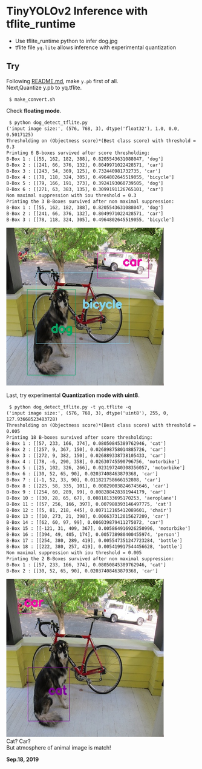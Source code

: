 # TinyYOLOv2 Inference with tflite_runtime  
- Use tflite_runtime python to infer dog.jpg  
- tflite file `yq.lite` allows inference with experimental quantization  

## Try  
Following [README.md](https://github.com/k5iogura/vinosyp/blob/master/ie/si23tinyyolov2/README.md), make `y.pb` first of all.  
Next,Quantize y.pb to yq.tflite.  
```
 $ make_convert.sh
```

Check **floating mode**.  
```
 $ python dog_detect_tflite.py 
('input image size:', (576, 768, 3), dtype('float32'), 1.0, 0.0, 0.5017125)
Thresholding on (Objectness score)*(Best class score) with threshold = 0.3
Printing 6 B-boxes survived after score thresholding:
B-Box 1 : [[55, 162, 182, 388], 0.8205543631088047, 'dog']
B-Box 2 : [[241, 66, 376, 132], 0.8049971022428571, 'car']
B-Box 3 : [[243, 54, 369, 125], 0.732440981732735, 'car']
B-Box 4 : [[78, 118, 324, 305], 0.4964802645519055, 'bicycle']
B-Box 5 : [[79, 166, 191, 373], 0.3924193060739505, 'dog']
B-Box 6 : [[271, 63, 383, 135], 0.3099191126765101, 'car']
Non maximal suppression with iou threshold = 0.3
Printing the 3 B-Boxes survived after non maximal suppression:
B-Box 1 : [[55, 162, 182, 388], 0.8205543631088047, 'dog']
B-Box 2 : [[241, 66, 376, 132], 0.8049971022428571, 'car']
B-Box 3 : [[78, 118, 324, 305], 0.4964802645519055, 'bicycle']
```
![](./result-float.jpg)  

Last, try experimental **Quantization mode with uint8**.  
```
 $ python dog_detect_tflite.py -t yq.tflite -q
('input image size:', (576, 768, 3), dtype('uint8'), 255, 0, 127.93668523483728)
Thresholding on (Objectness score)*(Best class score) with threshold = 0.005
Printing 18 B-boxes survived after score thresholding:
B-Box 1 : [[57, 233, 166, 374], 0.08050845389762946, 'cat']
B-Box 2 : [[257, 9, 367, 150], 0.026898758014885726, 'car']
B-Box 3 : [[272, 9, 382, 150], 0.026889338738105433, 'car']
B-Box 4 : [[78, -6, 290, 358], 0.02630745590796756, 'motorbike']
B-Box 5 : [[25, 102, 326, 266], 0.023197240308356057, 'motorbike']
B-Box 6 : [[30, 52, 65, 90], 0.02037408463879368, 'car']
B-Box 7 : [[-1, 52, 33, 90], 0.011821758666152808, 'car']
B-Box 8 : [[225, 58, 335, 101], 0.008290038246745646, 'car']
B-Box 9 : [[254, 60, 289, 99], 0.008288428391944179, 'car']
B-Box 10 : [[30, 28, 65, 67], 0.00818133695170253, 'aeroplane']
B-Box 11 : [[57, 256, 166, 397], 0.007980393146497775, 'cat']
B-Box 12 : [[5, 81, 218, 445], 0.007112165412089601, 'chair']
B-Box 13 : [[10, 273, 21, 398], 0.006637312015627209, 'car']
B-Box 14 : [[62, 60, 97, 99], 0.006039879411275072, 'car']
B-Box 15 : [[-121, 31, 409, 367], 0.005864916926250996, 'motorbike']
B-Box 16 : [[394, 49, 405, 174], 0.005738980400455974, 'person']
B-Box 17 : [[254, 380, 289, 419], 0.005547351247723284, 'bottle']
B-Box 18 : [[222, 380, 257, 419], 0.005419917544456628, 'bottle']
Non maximal suppression with iou threshold = 0.005
Printing the 2 B-Boxes survived after non maximal suppression:
B-Box 1 : [[57, 233, 166, 374], 0.08050845389762946, 'cat']
B-Box 2 : [[30, 52, 65, 90], 0.02037408463879368, 'car']
```
![](./result-quant.jpg)  
Cat? Car?  
But atmosphere of animal image is match!  

**Sep.18, 2019**  
